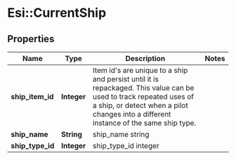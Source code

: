 # Esi::CurrentShip

## Properties
Name | Type | Description | Notes
------------ | ------------- | ------------- | -------------
**ship_item_id** | **Integer** | Item id&#39;s are unique to a ship and persist until it is repackaged. This value can be used to track repeated uses of a ship, or detect when a pilot changes into a different instance of the same ship type. | 
**ship_name** | **String** | ship_name string | 
**ship_type_id** | **Integer** | ship_type_id integer | 


